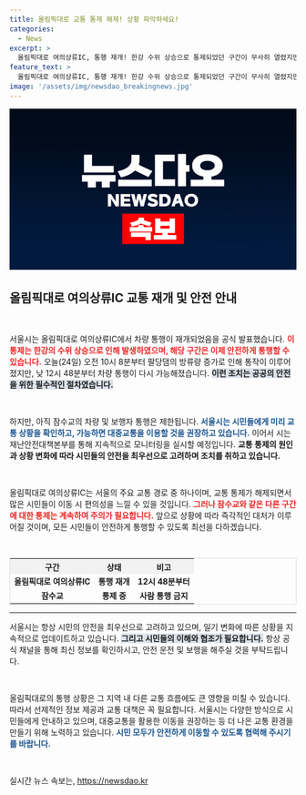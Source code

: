```yaml
---
title: 올림픽대로 교통 통제 해제! 상황 파악하세요!
categories:
  - News
excerpt: >
  올림픽대로 여의상류IC, 통행 재개! 한강 수위 상승으로 통제되었던 구간이 무사히 열렸지만, 잠수교는 여전히 통제 중. 안전한 교통 이용을 위해 미리 확인하세요!
feature_text: >
  올림픽대로 여의상류IC, 통행 재개! 한강 수위 상승으로 통제되었던 구간이 무사히 열렸지만, 잠수교는 여전히 통제 중. 안전한 교통 이용을 위해 미리 확인하세요!
image: '/assets/img/newsdao_breakingnews.jpg'
---
```


<p><img src="/assets/img/newsdao_breakingnews.jpg" alt="firstkoreanews 속보" /></p>

<h2 data-ke-size="size26">올림픽대로 여의상류IC 교통 재개 및 안전 안내</h2>

<p data-ke-size="size16">&nbsp;</p>

<p>서울시는 올림픽대로 여의상류IC에서 차량 통행이 재개되었음을 공식 발표했습니다. <b><span style="color: #ee2323;">이 통제는 한강의 수위 상승으로 인해 발생하였으며, 해당 구간은 이제 안전하게 통행할 수 있습니다.</span></b> 오늘(24일) 오전 10시 8분부터 팔당댐의 방류량 증가로 인해 통작이 이루어졌지만, 낮 12시 48분부터 차량 통행이 다시 가능해졌습니다. <b><span style="background-color: #21538527;">이런 조치는 공공의 안전을 위한 필수적인 절차였습니다.</span></b> </p>

<p data-ke-size="size16">&nbsp;</p>

<p>하지만, 아직 잠수교의 차량 및 보행자 통행은 제한됩니다. <b><span style="color: #1a5490;">서울시는 시민들에게 미리 교통 상황을 확인하고, 가능하면 대중교통을 이용할 것을 권장하고 있습니다.</span></b> 이어서 시는 재난안전대책본부를 통해 지속적으로 모니터링을 실시할 예정입니다. <b>교통 통제의 원인과 상황 변화에 따라 시민들의 안전을 최우선으로 고려하며 조치를 취하고 있습니다.</b></p>

<p data-ke-size="size16">&nbsp;</p>

<p>올림픽대로 여의상류IC는 서울의 주요 교통 경로 중 하나이며, 교통 통제가 해제되면서 많은 시민들이 이동 시 편의성을 느낄 수 있을 것입니다. <b><span style="color: #ee2323;">그러나 잠수교와 같은 다른 구간에 대한 통제는 계속하여 주의가 필요합니다.</span></b> 앞으로 상황에 따라 즉각적인 대처가 이루어질 것이며, 모든 시민들이 안전하게 통행할 수 있도록 최선을 다하겠습니다.</p>

<p data-ke-size="size16">&nbsp;</p>

<table style="width: 100%; border: 1px solid #ddd;">
    <tr>
        <th style="text-align: center; background-color: #f2f2f2;">구간</th>
        <th style="text-align: center; background-color: #f2f2f2;">상태</th>
        <th style="text-align: center; background-color: #f2f2f2;">비고</th>
    </tr>
    <tr>
        <td style="text-align: center; height: 17px;"><b>올림픽대로 여의상류IC</b></td>
        <td style="text-align: center; height: 17px;"><b>통행 재개</b></td>
        <td style="text-align: center; height: 17px;"><b>12시 48분부터</b></td>
    </tr>
    <tr>
        <td style="text-align: center; height: 17px;"><b>잠수교</b></td>
        <td style="text-align: center; height: 17px;"><b>통제 중</b></td>
        <td style="text-align: center; height: 17px;"><b>사람 통행 금지</b></td>
    </tr>
</table>

<hr>

<p>서울시는 항상 시민의 안전을 최우선으로 고려하고 있으며, 일기 변화에 따른 상황을 지속적으로 업데이트하고 있습니다. <b><span style="background-color: #21538527;">그리고 시민들의 이해와 협조가 필요합니다.</span></b> 항상 공식 채널을 통해 최신 정보를 확인하시고, 안전 운전 및 보행을 해주실 것을 부탁드립니다. </p>

<p data-ke-size="size16">&nbsp;</p>

<p>올림픽대로의 통행 상황은 그 지역 내 다른 교통 흐름에도 큰 영향을 미칠 수 있습니다. 따라서 선제적인 정보 제공과 교통 대책은 꼭 필요합니다. 서울시는 다양한 방식으로 시민들에게 안내하고 있으며, 대중교통을 활용한 이동을 권장하는 등 더 나은 교통 환경을 만들기 위해 노력하고 있습니다. <b><span style="color: #1a5490;">시민 모두가 안전하게 이동할 수 있도록 협력해 주시기를 바랍니다.</span></b> </p>

<p data-ke-size="size16">&nbsp;</p>
실시간 뉴스 속보는, <a href="https://newsdao.kr" rel="dofollow">https://newsdao.kr</a>


